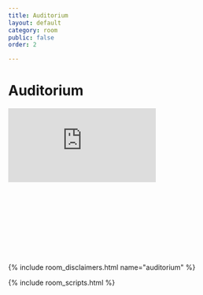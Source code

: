 ```yaml
---
title: Auditorium
layout: default
category: room
public: false
order: 2

---
```

# Auditorium

<iframe src="https://player.vimeo.com/video/449896603" frameborder="0" allow="autoplay; fullscreen" allowfullscreen class="nasfic-video" ></iframe>

<iframe frameborder="0" class="nasfic-chat">
</iframe>

{% include room_disclaimers.html name="auditorium" %}

<script src="https://unpkg.com/dayjs@1.8.21/dayjs.min.js"></script>
<script>
const even = "742198998722543678";
const odd = "742279184956522496";
</script>
{% include room_scripts.html %}
